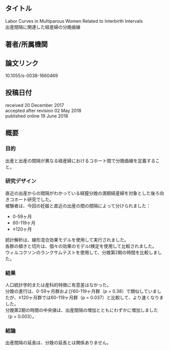 ## タイトル
Labor Curves in Multiparous Women Related to Interbirth Intervals  
出産間隔に関連した経産婦の分娩曲線

## 著者/所属機関

## 論文リンク
10.1055/s-0038-1660469

## 投稿日付
received 20 December 2017  
accepted after revision 02 May 2018  
published online 19 June 2018  

## 概要
### 目的
出産と出産の間隔が異なる経産婦におけるコホート間で分娩曲線を定義すること。

### 研究デザイン
直近の出産からの間隔がわかっている経膣分娩の満期経産婦を対象とした後ろ向きコホート研究でした。  
被験者は、今回の妊娠と直近の出産の間の間隔によって分けられました：
* 0-59ヶ月
* 60-119ヶ月
* ≥120ヶ月

統計解析は、線形混合効果モデルを使用して実行されました。  
各群の傾きと切片は、個々の効果のモデルt検定を使用して比較されました。  
ウィルコクソンのランクサムテストを使用して、分娩第2期の時間を比較しました。

### 結果
人口統計学的または産科的特徴に有意差はなかった。  
分娩の進行は、0-59ヶ月群および60-119ヶ月群（p = 0.38）で類似していましたが、≥120ヶ月群では60-119ヶ月群（p = 0.037）と比較して、より速くなりました。  
分娩第2期の時間の中央値は、出産間隔の増加とともにわずかに増加しました（p = 0.003）。

### 結論
出産間隔の延長は、分娩の延長とは関係ありません。
